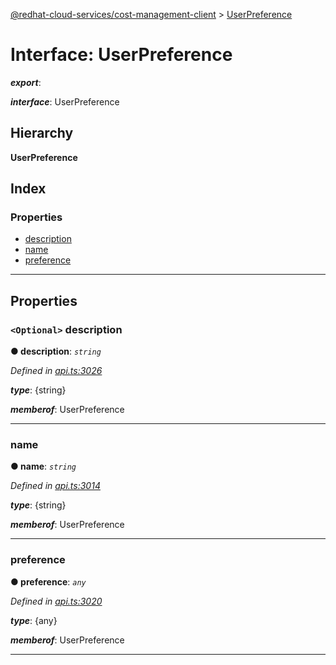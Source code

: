 [@redhat-cloud-services/cost-management-client](../README.md) > [UserPreference](../interfaces/userpreference.md)

# Interface: UserPreference

*__export__*: 

*__interface__*: UserPreference

## Hierarchy

**UserPreference**

## Index

### Properties

* [description](userpreference.md#description)
* [name](userpreference.md#name)
* [preference](userpreference.md#preference)

---

## Properties

<a id="description"></a>

### `<Optional>` description

**● description**: *`string`*

*Defined in [api.ts:3026](https://github.com/RedHatInsights/javascript-clients/blob/master/packages/cost-management/api.ts#L3026)*

*__type__*: {string}

*__memberof__*: UserPreference

___
<a id="name"></a>

###  name

**● name**: *`string`*

*Defined in [api.ts:3014](https://github.com/RedHatInsights/javascript-clients/blob/master/packages/cost-management/api.ts#L3014)*

*__type__*: {string}

*__memberof__*: UserPreference

___
<a id="preference"></a>

###  preference

**● preference**: *`any`*

*Defined in [api.ts:3020](https://github.com/RedHatInsights/javascript-clients/blob/master/packages/cost-management/api.ts#L3020)*

*__type__*: {any}

*__memberof__*: UserPreference

___

